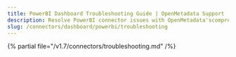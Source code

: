```yaml
---
title: PowerBI Dashboard Troubleshooting Guide | OpenMetadata Support
description: Resolve PowerBI connector issues with OpenMetadata'scomprehensive troubleshooting guide. Fix common errors, debug connections, and optimize your setup.
slug: /connectors/dashboard/powerbi/troubleshooting
---
```


{% partial file="/v1.7/connectors/troubleshooting.md" /%}
